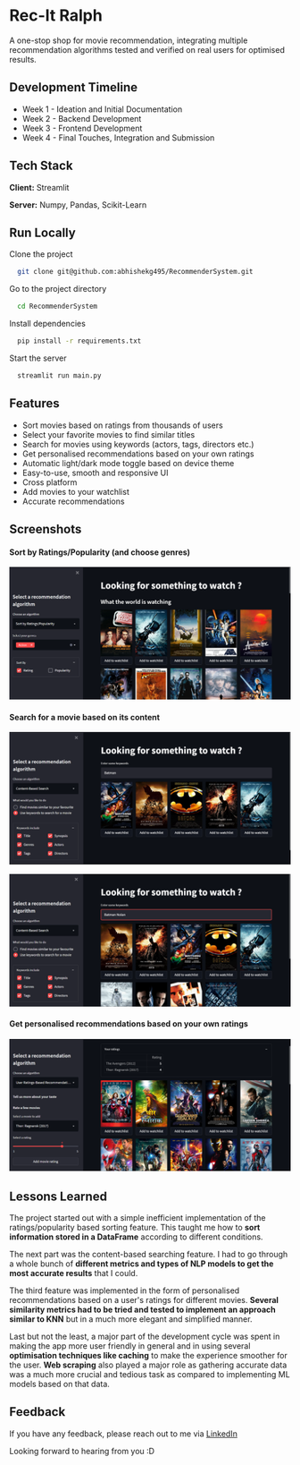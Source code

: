 
# Rec-It Ralph

A one-stop shop for movie recommendation, 
integrating multiple recommendation algorithms 
tested and verified on real users for optimised 
results.
## Development Timeline

- Week 1 - Ideation and Initial Documentation
- Week 2 - Backend Development
- Week 3 - Frontend Development
- Week 4 - Final Touches, Integration and Submission


## Tech Stack

**Client:** Streamlit

**Server:** Numpy, Pandas, Scikit-Learn


## Run Locally

Clone the project

```bash
  git clone git@github.com:abhishekg495/RecommenderSystem.git
```

Go to the project directory

```bash
  cd RecommenderSystem
```

Install dependencies

```bash
  pip install -r requirements.txt
```

Start the server

```bash
  streamlit run main.py
```


## Features

- Sort movies based on ratings from thousands of users
- Select your favorite movies to find similar titles
- Search for movies using keywords (actors, tags, directors etc.)
- Get personalised recommendations based on your own ratings
- Automatic light/dark mode toggle based on device theme
- Easy-to-use, smooth and responsive UI
- Cross platform
- Add movies to your watchlist
- Accurate recommendations


## Screenshots

#### Sort by Ratings/Popularity (and choose genres)
![App Screenshot 1](https://github.com/abhishekg495/RecommenderSystem/blob/master/Screenshots/1.png?raw=true)

#### Search for a movie based on its content
![App Screenshot 2](https://github.com/abhishekg495/RecommenderSystem/blob/master/Screenshots/2.png?raw=true)

![App Screenshot 3](https://github.com/abhishekg495/RecommenderSystem/blob/master/Screenshots/3.png?raw=true)

#### Get personalised recommendations based on your own ratings
![App Screenshot 4](https://github.com/abhishekg495/RecommenderSystem/blob/master/Screenshots/4.png?raw=true)

## Lessons Learned

The project started out with a simple inefficient implementation of the ratings/popularity based sorting feature. This taught me how to **sort information stored in a DataFrame** according to different conditions.

The next part was the content-based searching feature. I had to go through a whole bunch of **different metrics and types of NLP models to get the most accurate results** that I could.

The third feature was implemented in the form of personalised recommendations based on a user's ratings for different movies. **Several similarity metrics had to be tried and tested to implement an approach similar to KNN** but in a much more elegant and simplified manner.

Last but not the least, a major part of the development cycle was spent in making the app more user friendly in general and in using several **optimisation techniques like caching** to make the experience smoother for the user.
**Web scraping** also played a major role as gathering accurate data was a much more crucial and tedious task as compared to implementing ML models based on that data.

## Feedback

If you have any feedback, please reach out to me via [LinkedIn](https://www.linkedin.com/in/abhishek-gupta-099288175/)

Looking forward to hearing from you :D
